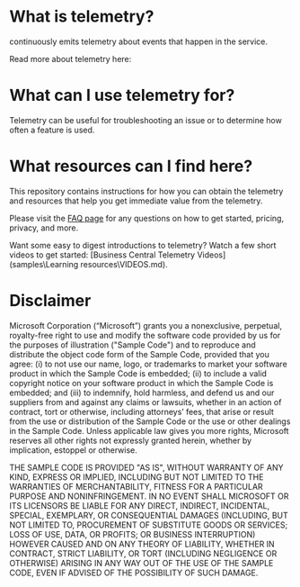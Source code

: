 # What is telemetry?
<add product name here> continuously emits telemetry about events that happen in the service.

Read more about telemetry here: <add short url here>

# What can I use telemetry for?
Telemetry can be useful for troubleshooting an issue or to determine how often a feature is used.

# What resources can I find here?
This repository contains instructions for how you can obtain the telemetry and resources that help you get immediate value from the telemetry.

Please visit the [FAQ page](samples\FAQ.md) for any questions on how to get started, pricing, privacy, and more.

Want some easy to digest introductions to <add product name here> telemetry? Watch a few short videos to get started: [Business Central Telemetry Videos](samples\Learning resources\VIDEOS.md).

# Disclaimer
Microsoft Corporation (“Microsoft”) grants you a nonexclusive, perpetual, royalty-free right to use and modify the software code provided by us for the purposes of illustration  ("Sample Code") and to reproduce and distribute the object code form of the Sample Code, provided that you agree: (i) to not use our name, logo, or trademarks to market your software product in which the Sample Code is embedded; (ii) to include a valid copyright notice on your software product in which the Sample Code is embedded; and (iii) to indemnify, hold harmless, and defend us and our suppliers from and against any claims or lawsuits, whether in an action of contract, tort or otherwise, including attorneys’ fees, that arise or result from the use or distribution of the Sample Code or the use or other dealings in the Sample Code. Unless applicable law gives you more rights, Microsoft reserves all other rights not expressly granted herein, whether by implication, estoppel or otherwise. 

THE SAMPLE CODE IS PROVIDED "AS IS", WITHOUT WARRANTY OF ANY KIND, EXPRESS OR IMPLIED, INCLUDING BUT NOT LIMITED TO THE WARRANTIES OF MERCHANTABILITY, FITNESS FOR A PARTICULAR PURPOSE AND NONINFRINGEMENT. IN NO EVENT SHALL MICROSOFT OR ITS LICENSORS BE LIABLE FOR ANY DIRECT, INDIRECT, INCIDENTAL, SPECIAL, EXEMPLARY, OR CONSEQUENTIAL DAMAGES (INCLUDING, BUT NOT LIMITED TO, PROCUREMENT OF SUBSTITUTE GOODS OR SERVICES; LOSS OF USE, DATA, OR PROFITS; OR BUSINESS INTERRUPTION) HOWEVER CAUSED AND ON ANY THEORY OF LIABILITY, WHETHER IN CONTRACT, STRICT LIABILITY, OR TORT (INCLUDING NEGLIGENCE OR OTHERWISE) ARISING IN ANY WAY OUT OF THE USE OF THE SAMPLE CODE, EVEN IF ADVISED OF THE POSSIBILITY OF SUCH DAMAGE.
